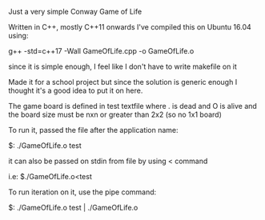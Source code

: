 Just a very simple Conway Game of Life

Written in C++, mostly C++11 onwards
I've compiled this on Ubuntu 16.04 using:

g++ -std=c++17 -Wall GameOfLife.cpp -o GameOfLife.o

since it is simple enough, 
I feel like I don't have to 
write makefile on it

Made it for a school project but
since the solution is generic enough I thought 
it's a good idea to put it on here.

The game board is defined in test textfile
where . is dead and O is alive and the board size must
be nxn or greater than 2x2 (so no 1x1 board)

To run it, passed the file after the application name:

$: ./GameOfLife.o test

it can also be passed on stdin from file by
using < command

i.e: $./GameOfLife.o<test

To run iteration on it, use the pipe command:

$: ./GameOfLife.o test | ./GameOfLife.o
